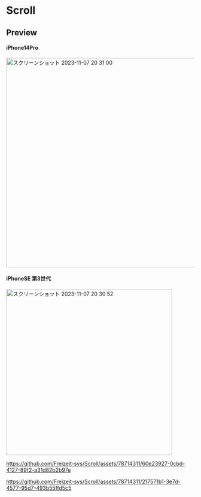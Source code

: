 # Scroll

## Preview

#### iPhone14Pro
<img width="559" alt="スクリーンショット 2023-11-07 20 31 00" src="https://github.com/Freizeit-sys/Scroll/assets/78714311/950288fe-a74d-4dcc-872a-02175c9737d8">

#### iPhoneSE 第3世代
<img width="443" alt="スクリーンショット 2023-11-07 20 30 52" src="https://github.com/Freizeit-sys/Scroll/assets/78714311/092d6375-61d6-4863-9332-e89dc2cfffa2">


https://github.com/Freizeit-sys/Scroll/assets/78714311/60e23927-0cbd-4127-89f2-a31d82b2b97e

https://github.com/Freizeit-sys/Scroll/assets/78714311/217571b1-3e7d-4577-95d7-493b55ffd5c5

